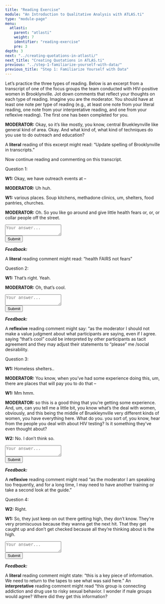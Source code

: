 ```yaml
---
title: "Reading Exercise"
module: "An Introduction to Qualitative Analysis with ATLAS.ti"
type: "module-page"
menu:
  atlasti:
    parent: "atlasti"
    weight: 7
    identifier: "reading-exercise"
    pre: 3
depth: 3
next: "../creating-quotations-in-atlasti/"
next_title: "Creating Quotations in ATLAS.ti"
previous: "../step-1-familiarize-yourself-with-data/"
previous_title: "Step 1: Familiarize Yourself with Data"
---
```


Let’s practice the three types of reading. Below is an excerpt from a transcript of one of the focus groups the team conducted with HIV-positive women in Brooklynville. Jot down comments that reflect your thoughts on each type of reading. Imagine you are the moderator. You should have at least one note per type of reading (e.g., at least one note from your literal reading, one note from your interpretative reading, and one from your reflexive reading). The first one has been completed for you.

<div class="card mb-2">
<div class="card-body">
<p>
<b>MODERATOR:</b> Okay, so it’s like mostly, you know, central Bruekleynville like general kind of area. Okay. And what kind of, what kind of techniques do you use to do outreach and education?
</p>
<p>
A <b>literal</b> reading of this excerpt might read: “Update spelling of Brooklynville in transcripts.”
</p>
</div>
</div>

Now continue reading and commenting on this transcript.

<div class="atlasti">
<form method="post" action=".">

<div class="cases">
<div class="casetitle">
    Question 1:
</div><!-- /.casetitle -->
<div class="casecontent">
<div class="casequestion answer-value">
<p><strong>W1:</strong> Okay, we have outreach events at –</p>
<p><strong>MODERATOR:</strong> Uh huh.</p>
<p><strong>W1:</strong> various places.  Soup kitchens, methadone clinics, um, shelters, food pantries, churches.</p>
<p><strong>MODERATOR:</strong> Oh. So you like go around and give little health fears or, or, or collar people off the street.</p>
<textarea class="form-control w-75" row="3" name="question39" placeholder="Your answer..."></textarea>
</div><!-- /.casequestion -->
<div class="casesanswerdisplay">
<input class="btn btn-info btn-submit-section" type="submit" value="Submit" />
</div>
<div class="answer-container">
<p><b><i>Feedback:</i></b></p>
<p>A <strong>literal</strong> reading comment might read: “health FAIRS not fears”</p>
</div>
</div><!-- /.casecontent -->
</div><!-- /.cases -->

<div class="cases">
<div class="casetitle">
    Question 2:
</div><!-- /.casetitle -->
<div class="casecontent">
<div class="casequestion answer-value">
<p><strong>W1:</strong> That’s right.  Yeah.</p>
<p><strong>MODERATOR:</strong> Oh, that’s cool. </p>
<textarea class="form-control w-75" row="3" name="question40" placeholder="Your answer..."></textarea>
</div><!-- /.casequestion -->
<div class="casesanswerdisplay">
<input class="btn btn-info btn-submit-section" type="submit" value="Submit" />
</div>
<div class="answer-container">
<p><b><i>Feedback:</i></b></p>
<p>A <strong>reflexive</strong> reading comment might say: “as the moderator I should not make a value judgment about what participants are saying, even if I agree. saying “that’s cool” could be interpreted by other participants as tacit agreement and they may adjust their statements to “please” me /social desirability.</p>
</div>
</div><!-- /.casecontent -->
</div><!-- /.cases -->

<div class="cases">
<div class="casetitle">
    Question 3:
</div><!-- /.casetitle -->
<div class="casecontent">
<div class="casequestion answer-value">
<p><strong>W1:</strong> Homeless shelters..</p>
<p><strong>MODERATOR:</strong> You know, when you’ve had some experience doing this, um, there are places that will pay you to do that –</p>
<p><strong>W1:</strong> Mm hmm.</p>
<p><strong>MODERATOR:</strong> so this is a good thing that you’re getting some experience.  And, um, can you tell me a little bit, you know what’s the deal with women, obviously, and this being the middle of Bruekleynville very different kinds of women, you have everything here.  What do you. you sort of, you know, hear from the people you deal with about HIV testing?  Is it something they’ve even thought about? </p>
<p><strong>W2:</strong> No. I don’t think so.</p>
<textarea class="form-control w-75" row="3" name="question41" placeholder="Your answer..."></textarea>
</div><!-- /.casequestion -->
<div class="casesanswerdisplay">
<input class="btn btn-info btn-submit-section" type="submit" value="Submit" />
</div>
<div class="answer-container">
<p><b><i>Feedback:</i></b></p>
<p>A <strong>reflexive</strong> reading comment might read “as the moderator I am speaking too frequently, and for a long time, I may need to have another  training or take a second look at the guide.”</p>
</div>
</div><!-- /.casecontent -->
</div><!-- /.cases -->

<div class="cases">
<div class="casetitle">
    Question 4:
</div><!-- /.casetitle -->
<div class="casecontent">
<div class="casequestion answer-value">
<p><strong>W2:</strong> Right.</p>
<p><strong>W1:</strong> So, they just keep on out there getting high, they don’t know.  They’re very promiscuous because they wanna get the next hit.  That they get caught up and don’t get checked because all they’re thinking about is the high.</p>
<textarea class="form-control w-75" row="3" name="question42" placeholder="Your answer..."></textarea>
</div><!-- /.casequestion -->
<div class="casesanswerdisplay">
<input class="btn btn-info btn-submit-section" type="submit" value="Submit" />
</div>
<div class="answer-container">
<p><b><i>Feedback:</i></b></p>
<p>A <strong>literal</strong> reading comment might state: “this is a key piece of information. We need to return to the tapes to see what was said here.” An <strong>interpretative</strong> reading comment might read “this group is connecting addiction and drug use to risky sexual behavior. I wonder if male groups would agree? Where did they get this information?</p>
</div>
</div><!-- /.casecontent -->
</div><!-- /.cases -->

</form></div>